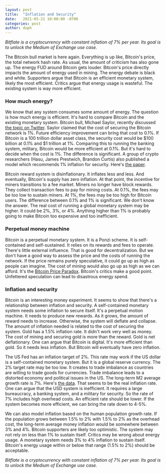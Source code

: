 ```yaml
---
layout: post
title:  "Inflation and Security"
date:   2021-05-21 10:00:00 -0700
categories: post
author: doph
---
```


*Bitflate is a cryptocurrency with constant inflation of 7% per year. Its goal is to unlock the Medium of Exchange use case.*

The Bitcoin bull market is here again. Everything is up like, Bitcoin's price, the total network hash rate. As usual, the amount of criticism has also gone up. The energy FUD around Bitcoin gets louder. Bitcoin's price directly impacts the amount of energy used in mining. The energy debate is black and white. Supporters argue that Bitcoin is an efficient monetary system, likely the most efficient. Critics argue that energy usage is wasteful. The existing system is way more efficient.

### How much energy?

We know that any system consumes some amount of energy. The question is how much energy is efficient. It's hard to compare Bitcoin and the existing monetary system. Bitcoin bull, Michael Saylor, recently discussed [the topic on Twitter](https://twitter.com/michael_saylor/status/1372194145620611076). Saylor claimed that the cost of securing the Bitcoin network is 1%. Future efficiency improvement can bring that cost to 0.1%. If Bitcoin is a 100 trillion dollar asset class, the security cost would be $100 billion at 0.1% and $1 trillion at 1%. Comparing this to running the banking system, military, Bitcoin would be more efficient at 0.1%. But it's hard to decide when the cost is 1%. The difference is significant. A group of crypto researchers (Hasu, James Prestwich, Brandon Curtis) also published a model which recommends 1% inflation for security. Here's [the paper](https://uncommoncore.co/wp-content/uploads/2019/10/A-model-for-Bitcoins-security-and-the-declining-block-subsidy-v1.02.pdf).

Bitcoin reward system is disinflationary. It inflates less and less. And eventually, Bitcoin's supply has zero inflation. At that point, the incentive for miners transitions to a fee market. Miners no longer have block rewards. They collect transaction fees to pay for mining costs. At 0.1%, the fees may be too low to sustain miners. At 1%, the fees may be too high for Bitcoin users. The difference between 0.1% and 1% is significant. We don't know the answer. The real cost of running a global monetary system may be higher. It could be 2%, 3%, or 4%. Anything higher than 1% is probably going to make Bitcoin too expensive and too inefficient.

### Perpetual money machine

Bitcoin is a perpetual monetary system. It is a Ponzi scheme. It is self-contained and self-sustained. It relies on its rewards and fees to operate. There's little external influence. That is good for decentralization. But we don't have a good way to assess the price and the costs of running the network. If the price remains purely speculative, it could go up as high as people can imagine. The cost of mining would also go up as high as we can afford. It's the [Bitcoin Price Paradox](https://bitflate.org/post/2021/02/05/the-bitcoin-price-paradox.html). Bitcoin's critics make a good point. Unfettered speculation can lead to disastrous energy spend.

### Inflation and security

Bitcoin is an interesting money experiment. It seems to show that there's a relationship between inflation and security. A self-contained monetary system needs some inflation to secure itself. It's a perpetual motion machine. It needs to produce new rewards. As it grows, the amount of reward needs to increase. Otherwise, the system will deflate and collapse. The amount of inflation needed is related to the cost of securing the system. Gold has a 1.5% inflation rate. It didn't work very well as money. The cost of mining and securing gold is more than the reward. Gold is net deflationary. One can argue that Bitcoin is digital. It's more efficient than gold. So it needs less inflation. But Bitcoin will eventually have zero inflation.

The US Fed has an inflation target of 2%. This rate may work if the US dollar is a self-contained monetary system. But it is a global reserve currency. The 2% target rate may be too low. It creates to trade imbalance as countries are willing to trade goods for currencies. Trade imbalance leads to a distorted economy and political issues in the US. The long-term M2 average growth rate is 7%. Here's [the data](https://ycharts.com/indicators/us_m2_money_supply_yoy). That seems to be the real inflation rate. One can argue that the USD system is inefficient. It requires a large bureaucracy, a banking system, and a military for security. So the rate of 7% includes high overhead costs. An efficient rate should be lower. If the system becomes more efficient, we can bring the rate down to 4-5%.

We can also model inflation based on the human population growth rate. If the population grows between 1.5% to 2% with 1.5% to 2% as the overhead cost, the long-term average money inflation would be somewhere between 3% and 4%. Bitcoin supporters are likely too optimistic. The system may not rely on less than 1% to sustain itself. Critics may be wrong about energy usage. A monetary system needs 3% to 4% inflation to sustain itself. Bitcoin's energy usage within or below that range (1.5% to 2%) should be acceptable.

*Bitflate is a cryptocurrency with constant inflation of 7% per year. Its goal is to unlock the Medium of Exchange use case.*